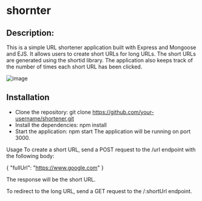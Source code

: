 # shornter
## Description:

This is a simple URL shortener application built with Express and Mongoose and EJS. It allows users to create short URLs for long URLs. The short URLs are generated using the shortid library. The application also keeps track of the number of times each short URL has been clicked.

![image](https://github.com/Devai-coding/shornter/assets/113947156/b1fa2131-2864-4533-a401-9d01d0287108)


## Installation
* Clone the repository:
  git clone https://github.com/your-username/shortener.git
* Install the dependencies:
  npm install
* Start the application:
  npm start
The application will be running on port 3000.

Usage
To create a short URL, send a POST request to the /url endpoint with the following body:

{
  "fullUrl": "https://www.google.com"
}

The response will be the short URL.

To redirect to the long URL, send a GET request to the /:shortUrl endpoint.
